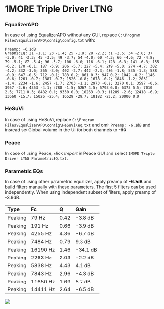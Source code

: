 # 1MORE Triple Driver LTNG

### EqualizerAPO
In case of using EqualizerAPO without any GUI, replace `C:\Program Files\EqualizerAPO\config\config.txt`
with:
```
Preamp: -6.1dB
GraphicEQ: 21 -1.1; 23 -1.4; 25 -1.8; 28 -2.2; 31 -2.5; 34 -2.8; 37 -3.0; 41 -3.3; 45 -3.5; 49 -3.7; 54 -4.0; 60 -4.3; 66 -4.6; 72 -4.8; 79 -5.1; 87 -5.4; 96 -5.7; 106 -6.0; 116 -6.1; 128 -6.3; 141 -6.3; 155 -6.2; 170 -6.1; 187 -5.9; 206 -5.7; 227 -5.4; 249 -5.0; 274 -4.7; 302 -4.2; 332 -3.6; 365 -3.0; 402 -2.7; 442 -2.3; 486 -1.8; 535 -1.3; 588 -0.9; 647 -0.5; 712 -0.1; 783 0.2; 861 0.3; 947 0.2; 1042 -0.2; 1146 -0.6; 1261 -0.7; 1387 -0.7; 1526 -0.8; 1678 -0.9; 1846 -1.2; 2031 -1.4; 2234 -1.6; 2457 -1.7; 2703 -1.1; 2973 -0.2; 3270 0.1; 3597 -0.6; 3957 -2.6; 4353 -4.1; 4788 -1.5; 5267 4.5; 5793 6.0; 6373 5.5; 7010 2.5; 7711 0.3; 8482 0.0; 9330 0.0; 10263 -0.3; 11289 -2.6; 12418 -6.9; 13660 -15.7; 15026 -25.4; 16529 -29.7; 18182 -20.2; 20000 0.0
```

### HeSuVi
In case of using HeSuVi, replace `C:\Program Files\EqualizerAPO\config\HeSuVi\eq.txt` and omit `Preamp:
-6.1dB` and instead set Global volume in the UI for both channels to **-60**

### Peace
In case of using Peace, click *Import* in Peace GUI and select `1MORE Triple Driver LTNG ParametricEQ.txt`.

### Parametric EQs
In case of using other parametric equalizer, apply preamp of **-6.7dB** and build filters manually
with these parameters. The first 5 filters can be used independently.
When using independent subset of filters, apply preamp of -3.9dB.

| Type    | Fc       |    Q | Gain     |
|:--------|:---------|:-----|:---------|
| Peaking | 79 Hz    | 0.42 | -3.8 dB  |
| Peaking | 191 Hz   | 0.66 | -3.9 dB  |
| Peaking | 4255 Hz  | 4.36 | -6.7 dB  |
| Peaking | 7484 Hz  | 0.79 | 9.3 dB   |
| Peaking | 16190 Hz | 1.46 | -34.1 dB |
| Peaking | 2263 Hz  | 2.03 | -2.2 dB  |
| Peaking | 5838 Hz  | 4.43 | 4.1 dB   |
| Peaking | 7843 Hz  | 2.96 | -4.3 dB  |
| Peaking | 11650 Hz | 1.69 | 5.2 dB   |
| Peaking | 14411 Hz | 2.64 | -6.5 dB  |

![](https://raw.githubusercontent.com/jaakkopasanen/AutoEq/master/results/oratory1990/harman_in-ear_2017-1/1MORE%20Triple%20Driver%20LTNG/1MORE%20Triple%20Driver%20LTNG.png)